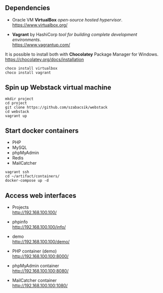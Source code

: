 ## Dependencies

* Oracle VM **VirtualBox** *open-source hosted hypervisor*.  
<https://www.virtualbox.org/>

* **Vagrant** by HashiCorp *tool for building complete development environments*.  
<https://www.vagrantup.com/>

It is possible to install both with **Chocolatey** Package Manager for Windows.  
<https://chocolatey.org/docs/installation>

```shell
choco install virtualbox
choco install vagrant
```

## Spin up **Webstack** virtual machine

```shell
mkdir project
cd project
git clone https://github.com/szabacsik/webstack
cd webstack
vagrant up
```

## Start **docker** containers
* PHP
* MySQL
* phpMyAdmin
* Redis
* MailCatcher

```shell
vagrant ssh
cd ~/artifact/containers/
docker-compose up -d
```

## Access web interfaces

* Projects  
<http://192.168.100.100/>

* phpinfo  
<http://192.168.100.100/info/>

* demo  
<http://192.168.100.100/demo/>

* PHP container (demo)  
<http://192.168.100.100:8000/>

* phpMyAdmin container  
<http://192.168.100.100:8080/>

* MailCatcher container  
<http://192.168.100.100:1080/>